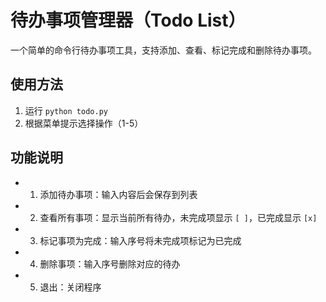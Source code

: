 # 待办事项管理器（Todo List）
一个简单的命令行待办事项工具，支持添加、查看、标记完成和删除待办事项。

## 使用方法
1. 运行 `python todo.py`
2. 根据菜单提示选择操作（1-5）

## 功能说明
- 1. 添加待办事项：输入内容后会保存到列表
- 2. 查看所有事项：显示当前所有待办，未完成项显示 `[ ]`，已完成显示 `[x]`
- 3. 标记事项为完成：输入序号将未完成项标记为已完成
- 4. 删除事项：输入序号删除对应的待办
- 5. 退出：关闭程序
